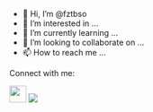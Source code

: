 - 👋 Hi, I’m @fztbso
- 👀 I’m interested in ...
- 🌱 I’m currently learning ...
- 💞️ I’m looking to collaborate on ...
- 📫 How to reach me ...

<!---
fztbso/fztbso is a ✨ special ✨ repository because its `README.md` (this file) appears on your GitHub profile.
You can click the Preview link to take a look at your changes.
--->

Connect with me:

<a href=https://www.linkedin.com/in/bekirsitkiozbayik/><img src=https://cdn-icons-png.flaticon.com/512/174/174857.png width=30 height=30></a>
<a href=https://www.instagram.com/bekirsitkiozbayik/><img src=https://upload.wikimedia.org/wikipedia/commons/thumb/e/e7/Instagram_logo_2016.svg/2048px-Instagram_logo_2016.svg.png></a>
